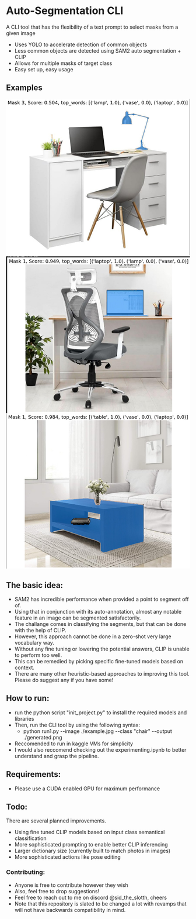 # Auto-Segmentation CLI
A CLI tool that has the flexibility of a text prompt to select masks from a given image
- Uses YOLO to accelerate detection of common objects
- Less common objects are detected using SAM2 auto segmentation + CLIP
- Allows for multiple masks of target class
- Easy set up, easy usage 

## Examples
![Screenshot](./example%20images/prompt_lamp.jpg)
![Screenshot](./example%20images/prompt_laptop.jpg)
![Screenshot](./example%20images/prompt_table.jpg)

## The basic idea:
- SAM2 has incredible performance when provided a point to segment off of.
- Using that in conjunction with its auto-annotation, almost any notable feature in an image can be segmented satisfactorily.
- The challange comes in classifying the segments, but that can be done with the help of CLIP.
- However, this approach cannot be done in a zero-shot very large vocabulary way.
- Without any fine tuning or lowering the potential answers, CLIP is unable to perform too well.
- This can be remedied by picking specific fine-tuned models based on context.
- There are many other heuristic-based approaches to improving this tool. Please do suggest any if you have some! 


## How to run:
- run the python script "init_project.py" to install the required models and libraries
- Then, run the CLI tool by using the following syntax:
    - python run1.py --image ./example.jpg --class "chair" --output ./generated.png
- Reccomended to run in kaggle VMs for simplicity
- I would also reccomend checking out the experimenting.ipynb to better understand and grasp the pipeline.



## Requirements:
- Please use a CUDA enabled GPU for maximum performance



## Todo:
There are several planned improvements.
- Using fine tuned CLIP models based on input class semantical classification
- More sophisticated prompting to enable better CLIP inferencing
- Larger dictionary size (currently built to match photos in images)
- More sophisticated actions like pose editing


### Contributing:
- Anyone is free to contribute however they wish
- Also, feel free to drop suggestions! 
- Feel free to reach out to me on discord @sid_the_slotth, cheers
- Note that this repository is slated to be changed a lot with revamps that will not have backwards compatibility in mind. 